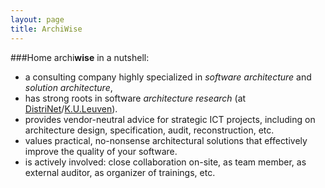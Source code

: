 ```yaml
---
layout: page
title: ArchiWise
---
```


###Home
<span class="archiwise">archi<b>wise</b></span> in a nutshell: 
- a consulting company highly specialized in <i>software architecture</i> and <i>solution architecture</i>,
- has strong roots in software <i>architecture research</i> (at <a href="http://distrinet.cs.kuleuven.be/" target="_blank">DistriNet</a>/<a href="http://www.kuleuven.be/" target="_blank">K.U.Leuven</a>).
- provides vendor-neutral advice for strategic ICT projects, including on architecture design, specification, audit, reconstruction, etc. 
- values practical, no-nonsense architectural solutions that effectively improve the quality of your software.
- is actively involved: close collaboration on-site, as team member, as external auditor, as organizer of trainings, etc.
